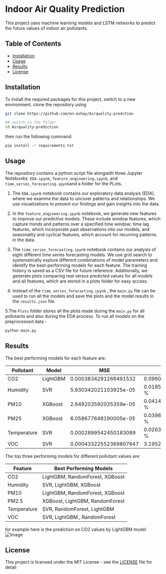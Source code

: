 # Indoor Air Quality Prediction

This project uses machine learning models and LSTM networks to predict the future values of indoor air pollutants.

## Table of Contents

* [Installation](#installation)
* [Usage](#usage)
* [Results](#results)
* [License](#license)

## Installation

To install the required packages for this project, switch to a new environment. clone the repository using 



```sh
git clone https://github.com/en-ashay/Airquality-predction

## switch to the folder 
cd Airquality-prediction

```
then  run the following command:

```sh
pip install -r requirements.txt
```

## Usage

The repository contains a python script file  alongwith three Jupyter Notebooks: `EDA.ipynb`, `feature_engineering.ipynb`, and `time_series_forecasting.ipynb`and a folder for the PLots.

1. The `EDA.ipynb` notebook contains our exploratory data analysis (EDA), where we examine the data to uncover patterns and relationships. We use visualizations to present our findings and gain insights into the data.

2. In the `feature_engineering.ipynb` notebook, we generate new features to improve our predictive models. These include window features, which capture trends and patterns over a specified time window; time lag features, which incorporate past observations into our models; and seasonality and cyclical features, which account for recurring patterns in the data.

3. The `time_series_forecasting.ipynb` notebook contains our analysis of eight different time series forecasting models. We use grid search to systematically explore different combinations of model parameters and identify the best-performing models for each feature. The training history is saved as a CSV file for future reference. Additionally, we generate plots comparing real versus predicted values for all models and all features, which are stored in a plots folder for easy access.

4. Instead of the `time_series_forecasting.ipynb` , the `main.py` file can be used to run all the models and save the plots and the model results in the `results.json` file.

5.The `Plots` folder stores all the plots made during the `main.py` for all pollutants and also during the EDA process.
To run all models on the preprocessed data -

```sh
python main.py
```
## Results

The best performing models for each feature are:

| Pollutant | Model | MSE | MAPE |
| --- | --- | --- | --- |
| CO2 | LightGBM | 0.0003834291266491532 | 0.0960325396742516 % |
| Humidity | SVR | 5.930342021103925e-05 | 0.01851282401967276 % |
| PM10 | XGBoost | 2.649203592035359e-05 | 0.041401718434739304 % |
| PM25 | XGBoost | 6.058677648190005e-05 | 0.03985426224063079 % |
| Temperature | SVR | 0.0002899542450183089 | 0.026371552642149455 % |
| VOC | SVR | 0.00043322552369807647 | 3.195298841037611 % |



The top three performing models for different pollutant values are:

| Feature     | Best Performing Models |
|-------------|------------------------|
| CO2         | LightGBM, RandomForest, XGBoost |
| Humidity    | SVR, LightGBM, XGBoost |
| PM10        | LightGBM, RandomForest, XGBoost |
| PM2.5       | XGBoost, LightGBM, RandomForest |
| Temperature | SVR, RandomForest, LightGBM |
| VOC         | SVR, LightGBM , RandomForest


for example here is the prediction on CO2 values by LightGBM model
![Image]('Plots/co2_.png')

## License

This project is licensed under the MIT License - see the [LICENSE](LICENSE) file for detail
